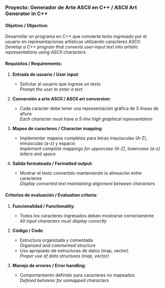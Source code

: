 ### Proyecto: Generador de Arte ASCII en C++ / ASCII Art Generator in C++

#### Objetivo / Objective:

Desarrollar un programa en C++ que convierta texto ingresado por el usuario en representaciones artísticas utilizando caracteres ASCII.  
_Develop a C++ program that converts user-input text into artistic representations using ASCII characters._

#### Requisitos / Requirements:

1. **Entrada de usuario / User input**:

   - Solicitar al usuario que ingrese un texto  
     _Prompt the user to enter a text_

2. **Conversión a arte ASCII / ASCII art conversion**:

   - Cada carácter debe tener una representación gráfica de 5 líneas de altura  
     _Each character must have a 5-line high graphical representation_

3. **Mapeo de caracteres / Character mapping**:

   - Implementar mapeos completos para letras mayúsculas (A-Z), minúsculas (a-z) y espacio  
     _Implement complete mappings for uppercase (A-Z), lowercase (a-z) letters and space_

4. **Salida formateada / Formatted output**:
   - Mostrar el texto convertido manteniendo la alineación entre caracteres  
     _Display converted text maintaining alignment between characters_

#### Criterios de evaluación / Evaluation criteria:

1. **Funcionalidad / Functionality**:

   - Todos los caracteres ingresados deben mostrarse correctamente  
     _All input characters must display correctly_

2. **Código / Code**:

   - Estructura organizada y comentada  
     _Organized and commented structure_
   - Uso apropiado de estructuras de datos (map, vector)  
     _Proper use of data structures (map, vector)_

3. **Manejo de errores / Error handling**:
   - Comportamiento definido para caracteres no mapeados  
     _Defined behavior for unmapped characters_
